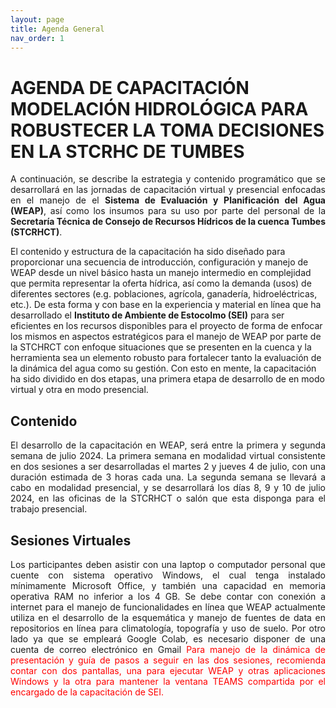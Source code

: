 ```yaml
---
layout: page
title: Agenda General
nav_order: 1
---
```


# AGENDA DE CAPACITACIÓN MODELACIÓN HIDROLÓGICA PARA ROBUSTECER LA TOMA DECISIONES EN LA STCRHC DE TUMBES

<p style="text-align: justify;">A continuación, se describe la estrategia y contenido programático que se desarrollará en las jornadas de capacitación virtual y presencial enfocadas en el manejo de el <strong>Sistema de Evaluación y Planificación del Agua (WEAP)</strong>, así como los insumos para su uso por parte del personal de la <strong>Secretaría Técnica de Consejo de Recursos Hídricos de la cuenca Tumbes (STCRHCT)</strong>.  

El contenido y estructura de la capacitación ha sido diseñado para proporcionar una secuencia de introducción, configuración y manejo de WEAP desde un nivel básico hasta un manejo intermedio en complejidad que permita representar la oferta hídrica, así como la demanda (usos) de diferentes sectores (e.g. poblaciones, agrícola, ganadería, hidroeléctricas, etc.). De esta forma y con base en la experiencia y material en línea que ha desarrollado el <strong>Instituto de Ambiente de Estocolmo (SEI)</strong> para ser eficientes en los recursos disponibles para el proyecto de forma de enfocar los mismos en aspectos estratégicos para el manejo de WEAP por parte de la STCHRCT con enfoque situaciones que se presenten en la cuenca y la herramienta sea un elemento robusto para fortalecer tanto la evaluación de la dinámica del agua como su gestión. Con esto en mente, la capacitación ha sido dividido en dos etapas, una primera etapa de desarrollo de en modo virtual y otra en modo presencial.</p>

## Contenido
<p style="text-align: justify;">El desarrollo de la capacitación en WEAP, será entre la primera y segunda semana de julio 2024. La primera semana en modalidad virtual consistente en dos sesiones a ser desarrolladas el martes 2 y jueves 4 de julio, con una duración estimada de 3 horas cada una. La segunda semana se llevará a cabo en modalidad presencial, y se desarrollará los días 8, 9 y 10 de julio 2024, en las oficinas de la STCRHCT o salón que esta disponga para el trabajo presencial.</p> 

## Sesiones Virtuales
<p style="text-align: justify;">Los participantes deben asistir con una laptop o computador personal que cuente con sistema operativo Windows, el cual tenga instalado mínimamente Microsoft Office, y también una capacidad en memoria operativa RAM no inferior a los 4 GB. Se debe contar con conexión a internet para el manejo de funcionalidades en línea que WEAP actualmente utiliza en el desarrollo de la esquemática y manejo de fuentes de data en repositorios en línea para climatología, topografía y uso de suelo. Por otro lado ya que se empleará Google Colab, es necesario disponer de una cuenta de correo electrónico en Gmail
<span style="color:red">Para manejo de la dinámica de presentación y guía de pasos a seguir en las dos sesiones, recomienda contar con dos pantallas, una para ejecutar WEAP y otras aplicaciones Windows y la otra para mantener la ventana TEAMS compartida por el encargado de la capacitación de SEI.</span></p> 
